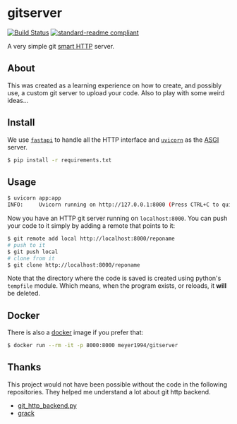 # gitserver

[![Build Status](https://travis-ci.com/meyer1994/gitserver.svg?branch=master)](https://travis-ci.com/meyer1994/gitserver)
[![standard-readme compliant](https://img.shields.io/badge/readme%20style-standard-brightgreen.svg?style=flat-square)](https://github.com/RichardLitt/standard-readme)

A very simple git [smart HTTP][6] server.

## About

This was created as a learning experience on how to create, and possibly use,
a custom git server to upload your code. Also to play with some weird ideas...

## Install

We use [`fastapi`][1] to handle all the HTTP interface and [`uvicorn`][2] as the
[ASGI][3]
server.

```bash
$ pip install -r requirements.txt
```

## Usage

```bash
$ uvicorn app:app
INFO:     Uvicorn running on http://127.0.0.1:8000 (Press CTRL+C to quit)
```

Now you have an HTTP git server running on `localhost:8000`. You can push your
code to it simply by adding a remote that points to it:

```bash
$ git remote add local http://localhost:8000/reponame
# push to it
$ git push local
# clone from it
$ git clone http://localhost:8000/reponame
```

Note that the directory where the code is saved is created using python's
`tempfile` module. Which means, when the program exists, or reloads, it **will**
be deleted.

## Docker

There is also a [docker][7] image if you prefer that:

```bash
$ docker run --rm -it -p 8000:8000 meyer1994/gitserver
```

## Thanks

This project would not have been possible without the code in the following
repositories. They helped me understand a lot about git http backend.

- [git_http_backend.py][4]
- [grack][5]


[1]: https://fastapi.tiangolo.com/
[2]: https://uvicorn.org/
[3]: https://asgi.readthedocs.io/en/latest/index.html
[4]: https://github.com/dvdotsenko/git_http_backend.py
[5]: https://github.com/schacon/grack
[6]: https://www.git-scm.com/book/fa/v2/Git-on-the-Server-Smart-HTTP
[7]: https://hub.docker.com/repository/docker/meyer1994/gitserver
